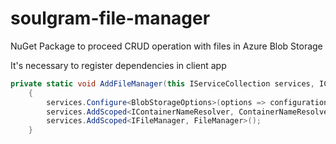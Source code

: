 # soulgram-file-manager
NuGet Package to proceed CRUD operation with files in Azure Blob Storage


It's necessary to register dependencies in client app
```c#
private static void AddFileManager(this IServiceCollection services, IConfiguration configuration)
    {
        services.Configure<BlobStorageOptions>(options => configuration.GetSection("BlobStorageOptions").Bind(options));
        services.AddScoped<IContainerNameResolver, ContainerNameResolver>();
        services.AddScoped<IFileManager, FileManager>();
    }
```
